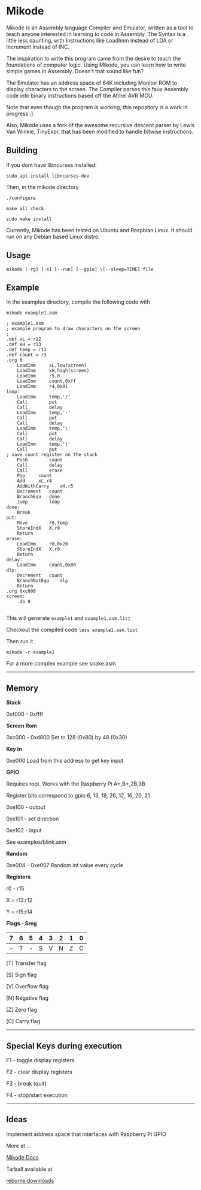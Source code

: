 # Mikode

Mikode is an Assembly language Compiler and Emulator, written as a tool 
to teach anyone interested in learning to code in Assembly.
The Syntax is a little less daunting, with Instructions like LoadImm
instead of LDA or Increment instead of INC.

The inspiration to write this program came from the desire to teach 
the foundations of computer logic.
Using Mikode, you can learn how to write simple games in Assembly.
Doesn't that sound like fun?

The Emulator has an address space of 64K including Monitor ROM to display characters to the screen.
The Compiler parses this faux Assembly code into binary instructions based off the Atmel
AVR MCU.


Note that even though the program is working, this repository is a work in progress :]

Also, 
Mikode uses a fork of the awesome recursive descent parser by Lewis Van Winkle, TinyExpr, that has been modified to handle bitwise instructions.

## Building

If you dont have libncurses installed:

`sudo apt install libncurses-dev`

Then, in the mikode directory

`./configure`

`make all check`

`sudo make install`

Currently, Mikode has been tested on Ubuntu and Raspbian Linux. It should run on any Debian based Linux distro.

## Usage

`mikode [-rg] [-s] [--run] [--gpio] \[--sleep=TIME] file`

## Example

In the examples directory, compile the following code with 

`mikode example1.asm`

```
; example1.asm
; example program to draw characters on the screen
; 
.def xL = r12
.def xH = r13
.def temp = r11
.def count = r3
.org 0
	LoadImm		xL,low(screen)
	LoadImm		xH,high(screen)
	LoadImm		r5,0
	LoadImm		count,0xff
	LoadImm		r4,0x01
loop:
	LoadImm		temp,'/'
	Call		put
	Call		delay
	LoadImm		temp,'-'
	Call		put
	Call		delay
	LoadImm		temp,'\'
	Call		put
	Call		delay
	LoadImm		temp,'|'
	Call		put
; save count register on the stack
	Push		count
	Call		delay
	Call		erase
	Pop		count
	Add		xL,r4
	AddWithCarry	xH,r5	
	Decrement	count
	BranchEqu	done
	Jump		loop
done:
	Break
put:
	Move		r0,temp
	StoreIndX	X,r0
	Return
erase:
	LoadImm		r0,0x20
	StoreIndX	X,r0
	Return
delay:
	LoadImm		count,0x80
dlp:	
	Decrement	count
	BranchNotEqu	dlp
	Return
.org 0xc000
screen:
	.db 0


```

This will generate `example1` and `example1.asm.list`

Checkout the compiled code `less example1.asm.list`

Then run it

`mikode -r example1`


For a more complex example see snake.asm

-------------------------------------------------

## Memory

**Stack**

0xf000 - 0xffff

**Screen Rom**

0xc000 - 0xd800  Set to 128 (0x80) by 48 (0x30)

**Key in**

0xe000  Load from this address to get key input

**GPIO**

Requires root. Works with the Raspberry Pi A+,B+,2B,3B

Register bits correspond to gpio 6, 13, 19, 26, 12, 16, 20, 21
 
0xe100 - output

0xe101 - set direction

0xe102 - input

See examples/blink.asm

**Random**

0xe004 - 0xe007  Random int value every cycle

**Registers**

r0 - r15

X = r13:r12

Y = r15:r14


**Flags - Sreg**

| 7 | 6 | 5 | 4 | 3 | 2 | 1 | 0 |
| - | - | - | - | - | - | - | - |
| - | T | - | S | V | N | Z | C |



[T] Transfer flag

[S] Sign flag

[V] Overflow flag

[N] Negative flag

[Z] Zero flag

[C] Carry flag


------------------------------------------------

## Special Keys during execution

F1 - toggle display registers

F2 - clear display registers

F3 - break (quit)

F4 - stop/start execution


------------------------------------------------

## Ideas

Implement address space that interfaces with Raspberry Pi GPIO


More at ...

[Mikode Docs](https://github.com/BobBurns/mikode/wiki)

Tarball available at

[reburns downloads](https://people.ucsc.edu/~reburns/downloads)
